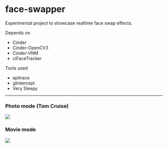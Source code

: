 # face-swapper

Experimental project to showcase realtime face swap effects. 

Depends on

* Cinder
* Cinder-OpenCV3
* Cinder-VNM
* ciFaceTracker

Tools used

* apitrace
* glintercept
* Very Sleepy

-------------------

### Photo mode (Tom Cruise)

![](https://raw.githubusercontent.com/OpenAVR/face-swapper/master/doc/tom-cruise.jpg)

### Movie mode

![](https://raw.githubusercontent.com/OpenAVR/face-swapper/master/doc/movie-mode.jpg)
